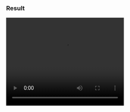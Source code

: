 ### Result
<video width="320" height="240" autoplay>
  <source src="./screen-capture.webm" type="video/webm" />

</video>